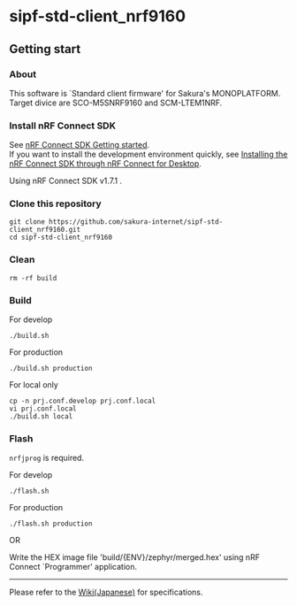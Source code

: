 # sipf-std-client_nrf9160

## Getting start

### About

This software is `Standard client firmware' for Sakura's MONOPLATFORM.  
Target divice are SCO-M5SNRF9160 and SCM-LTEM1NRF.

### Install nRF Connect SDK

See [nRF Connect SDK Getting started](https://developer.nordicsemi.com/nRF_Connect_SDK/doc/latest/nrf/getting_started.html).  
If you want to install the development environment quickly, see [Installing the nRF Connect SDK through nRF Connect for Desktop](https://developer.nordicsemi.com/nRF_Connect_SDK/doc/latest/nrf/gs_assistant.html#gs-assistant).

Using nRF Connect SDK v1.7.1 .

### Clone this repository

```
git clone https://github.com/sakura-internet/sipf-std-client_nrf9160.git
cd sipf-std-client_nrf9160
```

### Clean

```
rm -rf build
```

### Build

For develop
```
./build.sh
```

For production
```
./build.sh production
```

For local only
```
cp -n prj.conf.develop prj.conf.local
vi prj.conf.local
./build.sh local
```

### Flash

`nrfjprog` is required.

For develop
```
./flash.sh
```

For production
```
./flash.sh production
```

OR

Write the HEX image file 'build/{ENV}/zephyr/merged.hex' using nRF Connect `Programmer' application.

---
Please refer to the [Wiki(Japanese)](https://github.com/sakura-internet/sipf-std-client_nrf9160/wiki) for specifications.
